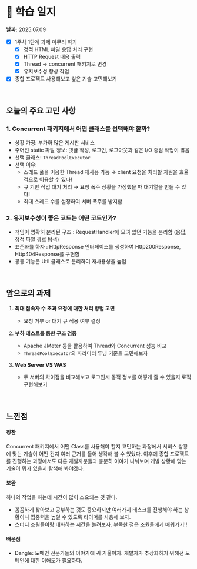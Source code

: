 # 📝 학습 일지  
**날짜:** 2025.07.09
- [x] 1주차 1단계 과제 마무리 하기
  - [x] 정적 HTML 파일 응답 처리 구현
  - [x] HTTP Request 내용 출력
  - [x] Thread -> concurrent 패키지로 변경
  - [x] 유지보수성 향상 작업 
- [x] 종합 프로젝트 사용해보고 싶은 기술 고민해보기
<br/>


## 오늘의 주요 고민 사항

### 1. Concurrent 패키지에서 어떤 클래스를 선택해야 할까?  
- 상황 가정: 부가하 많은 게시판 서비스
- 주어진 static 파일 정보: 댓글 작성, 로그인, 로그아웃과 같은 I/O 중심 작업이 많음  
- 선택 클래스: `ThreadPoolExecutor`  
- 선택 이유:
  - 스레드 풀을 이용한 Thread 재사용 가능 → client 요청을 처리할 자원을 효율적으로 이용할 수 있다!
  - 큐 기반 작업 대기 처리 → 요청 폭주 상황을 가정했을 때 대기열을 만들 수 있다!
  - 최대 스레드 수를 설정하여 서버 폭주를 방지함

### 2. 유지보수성이 좋은 코드는 어떤 코드인가?  
- 책임이 명확히 분리된 구조
: RequestHandler에 모여 있던 기능을 분리함 (응답, 정적 파일 경로 탐색)
- 표준화를 하자
: HttpResponse 인터페이스를 생성하여 Http200Response, Http404Response를 구현함
- 공통 기능은 Util 클래스로 분리하여 재사용성을 높임
<br/>


## 앞으로의 과제  

1. **최대 접속자 수 초과 요청에 대한 처리 방법 고민**  
   - 요청 거부 or 대기 큐 적용 여부 결정

2. **부하 테스트를 통한 구조 검증**  
   - Apache JMeter 등을 활용하여 Thread와 Concurrent 성능 비교
   - `ThreadPoolExecutor`의 파라미터 튜닝 기준을 고민해보자

3. **Web Server VS WAS**
   - 두 서버의 차이점을 비교해보고 로그인시 동적 정보를 어떻게 줄 수 있을지 로직 구현해보기 
<br/>

## 느낀점

#### 칭찬
Concurrent 패키지에서 어떤 Class를 사용해야 할지 고민하는 과정에서 서비스 상황에 맞는 기술이 어떤 건지 여러 근거를 들어 생각해 볼 수 있었다. 이후에 종합 프로젝트를 진행하는 과정에서도 다른 개발자분들과 충분히 이야기 나눠보며 개발 상황에 맞는 기술이 뭐가 있을지 탐색해 봐야겠다.

#### 보완
하나의 작업을 하는데 시간이 많이 소요되는 것 같다.
- 꼼꼼하게 찾아보고 공부하는 것도 중요하지만 여러가지 테스크를 진행해야 하는 상황이니 집중력을 높일 수 있도록 타이머를 사용해 보자.
- 스터디 조원들이랑 대화하는 시간을 늘려보자. 부족한 점은 조원들에게 배워가기!!

#### 배운점
- Dangle: 도메인 전문가들의 이야기에 귀 기울이자. 개발자가 추상화하기 위해선 도메인에 대한 이해도가 필요하다.

<br/>


